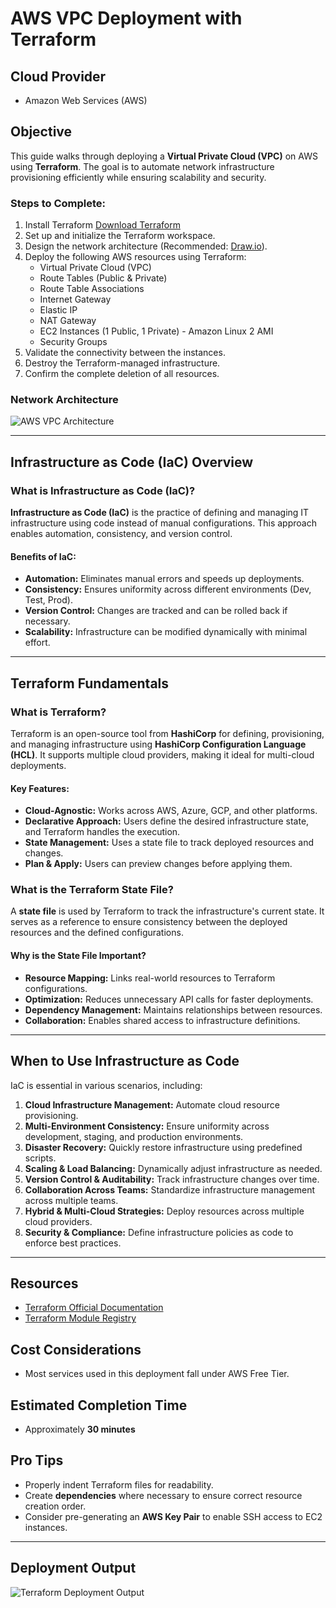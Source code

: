 # AWS VPC Deployment with Terraform

## Cloud Provider
- Amazon Web Services (AWS)

## Objective
This guide walks through deploying a **Virtual Private Cloud (VPC)** on AWS using **Terraform**. The goal is to automate network infrastructure provisioning efficiently while ensuring scalability and security.

### Steps to Complete:
1. Install Terraform [Download Terraform](https://www.terraform.io/downloads.html)
2. Set up and initialize the Terraform workspace.
3. Design the network architecture (Recommended: [Draw.io](https://www.draw.io/)).
4. Deploy the following AWS resources using Terraform:
   - Virtual Private Cloud (VPC)
   - Route Tables (Public & Private)
   - Route Table Associations
   - Internet Gateway
   - Elastic IP
   - NAT Gateway
   - EC2 Instances (1 Public, 1 Private) - Amazon Linux 2 AMI
   - Security Groups
5. Validate the connectivity between the instances.
6. Destroy the Terraform-managed infrastructure.
7. Confirm the complete deletion of all resources.

### Network Architecture
![AWS VPC Architecture](Image.png)

---
## Infrastructure as Code (IaC) Overview

### **What is Infrastructure as Code (IaC)?**
**Infrastructure as Code (IaC)** is the practice of defining and managing IT infrastructure using code instead of manual configurations. This approach enables automation, consistency, and version control.

#### **Benefits of IaC:**
- **Automation:** Eliminates manual errors and speeds up deployments.
- **Consistency:** Ensures uniformity across different environments (Dev, Test, Prod).
- **Version Control:** Changes are tracked and can be rolled back if necessary.
- **Scalability:** Infrastructure can be modified dynamically with minimal effort.

---
## Terraform Fundamentals

### **What is Terraform?**
Terraform is an open-source tool from **HashiCorp** for defining, provisioning, and managing infrastructure using **HashiCorp Configuration Language (HCL)**. It supports multiple cloud providers, making it ideal for multi-cloud deployments.

#### **Key Features:**
- **Cloud-Agnostic:** Works across AWS, Azure, GCP, and other platforms.
- **Declarative Approach:** Users define the desired infrastructure state, and Terraform handles the execution.
- **State Management:** Uses a state file to track deployed resources and changes.
- **Plan & Apply:** Users can preview changes before applying them.

### **What is the Terraform State File?**
A **state file** is used by Terraform to track the infrastructure's current state. It serves as a reference to ensure consistency between the deployed resources and the defined configurations.

#### **Why is the State File Important?**
- **Resource Mapping:** Links real-world resources to Terraform configurations.
- **Optimization:** Reduces unnecessary API calls for faster deployments.
- **Dependency Management:** Maintains relationships between resources.
- **Collaboration:** Enables shared access to infrastructure definitions.

---
## When to Use Infrastructure as Code
IaC is essential in various scenarios, including:

1. **Cloud Infrastructure Management:** Automate cloud resource provisioning.
2. **Multi-Environment Consistency:** Ensure uniformity across development, staging, and production environments.
3. **Disaster Recovery:** Quickly restore infrastructure using predefined scripts.
4. **Scaling & Load Balancing:** Dynamically adjust infrastructure as needed.
5. **Version Control & Auditability:** Track infrastructure changes over time.
6. **Collaboration Across Teams:** Standardize infrastructure management across multiple teams.
7. **Hybrid & Multi-Cloud Strategies:** Deploy resources across multiple cloud providers.
8. **Security & Compliance:** Define infrastructure policies as code to enforce best practices.

---
## Resources
- [Terraform Official Documentation](https://www.terraform.io/)
- [Terraform Module Registry](https://registry.terraform.io/)

## Cost Considerations
- Most services used in this deployment fall under AWS Free Tier.

## Estimated Completion Time
- Approximately **30 minutes**

## Pro Tips
- Properly indent Terraform files for readability.
- Create **dependencies** where necessary to ensure correct resource creation order.
- Consider pre-generating an **AWS Key Pair** to enable SSH access to EC2 instances.

---
## Deployment Output
![Terraform Deployment Output](Image.gif)


